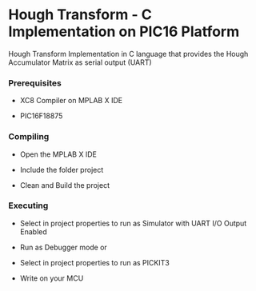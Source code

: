 # Hough Transform - C Implementation on PIC16 Platform

Hough Transform Implementation in C language that provides the Hough Accumulator Matrix as serial output (UART)

### Prerequisites

- XC8 Compiler on MPLAB X IDE

- PIC16F18875

### Compiling

- Open the MPLAB X IDE

- Include the folder project

- Clean and Build the project

### Executing

- Select in project properties to run as Simulator with UART I/O Output Enabled

- Run as Debugger mode or

- Select in project properties to run as PICKIT3

- Write on your MCU
